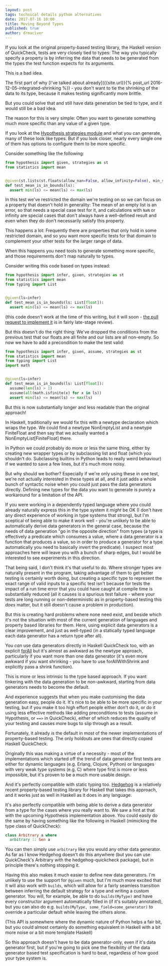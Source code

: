 ```yaml
---
layout: post
tags: technical details python alternatives
date: 2017-07-16 10:00
title: Moving Beyond Types
published: true
author: drmaciver
---
```


If you look at the original property-based testing library, the Haskell version of QuickCheck,
tests are very closely tied to types: The way you typically specify a property is by inferring
the data that needs to be generated from the types the test function expects for its arguments.

This is a bad idea.

<!--more-->

The first part of why
[I've talked about already]({{site.url}}{% post_url 2016-12-05-integrated-shrinking %}) -
you don't want to tie the shrinking of the data to its type, because it makes testing
significantly more brittle.

But you could solve that and still have data generation be tied to type, and it would still
be a bad idea.

The reason for this is very simple: Often you want to generate something much more specific
than any value of a given type.

If you look at the [Hypothesis strategies module](https://hypothesis.readthedocs.io/en/latest/data.html)
and what you can generate, many of these look like types. But if you look closer, nearly
every single one of them has options to configure them to be more specific.

Consider something like the following:

```python
from hypothesis import given, strategies as st
from statistics import mean


@given(st.lists(st.floats(allow_nan=False, allow_infinity=False), min_size=1))
def test_mean_is_in_bounds(ls):
  assert min(ls) <= mean(ls) <= max(ls)
```

In this test we've restricted the domain we're testing on so we can focus on a property
that doesn't hold in generality:  The mean of an empty list is an
error, so that needs a special case test for it, and calculations with `NaN` or infinity
are special cases that don't always have a well-defined result and even when they do
don't necessarily satisfy this property.

This happens a lot: Frequently there are properties that only hold in some restricted
domain, and so you want more specific tests for that domain to complement your other
tests for the larger range of data.

When this happens you need tools to generate something more specific, and those requirements
don't map naturally to types.

Consider writing this code based on types instead:

```python
from hypothesis import infer, given, strategies as st
from statistics import mean
from typing import List


@given(ls=infer)
def test_mean_is_in_bounds(ls: List[float]):
  assert min(ls) <= mean(ls) <= max(ls)
```

(this code doesn't work at the time of this writing, but it will soon -
[the pull request to implement it](https://github.com/HypothesisWorks/hypothesis-python/pull/643)
is in fairly late-stage review).

But this doesn't do the right thing: We've dropped the conditions from the
previous test that our floats are all finite and our lists are all non-empty. So now
we have to add a precondition to make the test valid:

```python
from hypothesis import infer, given, assume, strategies as st
from statistics import mean
from typing import List
import math


@given(ls=infer)
def test_mean_is_in_bounds(ls: List[float]):
  assume(len(ls) > 1)
  assume(all(math.isfinite(x) for x in ls))
  assert min(ls) <= mean(ls) <= max(ls)
```

But this is now substantially longer and less readable than the original approach!

In Haskell, traditionally we would fix this with a newtype declaration which wraps the type.
We could find a newtype NonEmptyList and a newtype FiniteFloat and then say that we actually
wanted a NonEmptyList[FiniteFloat] there.

In Python we could probably do more or less the same thing, either by creating new wrapper
types or by subclassing list and float (which you shouldn't do. Subclassing builtins in Python
leads to really weird behaviour) if we wanted to save a few lines, but it's much more noisy.

But why should we bother? Especially if we're only using these in one test, we're not actually
interested in these types at all, and it just adds a whole bunch of syntactic noise when you
could just pass the data generators directly. Defining new types for the data you want to generate
is purely a workaround for a limitation of the API.

If you were working in a dependently typed language where you could already naturally express
this in the type system it *might* be OK (I don't have any direct experience of working in
type systems that strong), but I'm sceptical of being able to make it work well - you're unlikely
to be able to automatically derive data generators in the general case, because the needs of
data generation "go in the opposite direction" from types (a type is effectively a predicate which
consumes a value, where a data generator is a function that produces a value, so in order to produce
a generator for a type automatically you need to basically invert the predicate). I suspect most
approaches here  will leave you with a bunch of sharp edges, but I would be interested to see
experiments in this direction.

That being said, I don't think it's that useful to do. Where stronger types are naturally
present in the program, taking advantage of them to get better testing is certainly worth
doing, but creating a specific type to represent the exact range of valid inputs to a
specific test isn't because for tests the impact of a run time error that you could have caught at
compile time is substantially reduced (all it causes is a spurious test failure - where your
tests are long running or non-deterministic as in property-based testing this *does* matter,
but it still doesn't cause a problem in production).

But this is creating hard problems where none need exist, and beside which it's not the situation
with most of the current generation of languages and property based libraries for them.
Here, using explicit data generators is a clear improvement, and just as well-typed
(in a statically typed language each data generator has a return type after all).

You *can* use data generators directly in Haskell QuickCheck too, with an explicit
[forAll](https://hackage.haskell.org/package/QuickCheck-2.10.0.1/docs/Test-QuickCheck-Property.html#v:forAll)
but it's almost as awkward as the newtype approach, particularly if you want more than one
data generator (it's even more awkward if you want shrinking - you have to use forAllWithShrink and
explicitly pass a shrink function).

This is more or less intrinsic to the type based approach. If you want tinkering with the 
data generation to be non-awkward, starting from data generators needs to become the default.

And experience suggests that when you make customising the data generation easy, people do
it. It's nice to be able to be more specific in your testing, but if you make it too high
effort people either don't do it, or do it using less effective methods like adding
preconditions to tests (assume in Hypothesis, or `==>` in QuickCheck), either of which reduces
the quality of your testing and causes more bugs to slip through as a result.

Fortunately, it already *is* the default in most of the newer implementations of
property-based testing. The only holdouts are ones that directly copied Haskell QuickCheck. 

Originally this was making a virtue of a necessity - most of the implementations
which started off the trend of data generator first tests are either for dynamic languages
(e.g. Erlang, Clojure, Python) or languages with very weak type systems (e.g. C) where
type first is more or less impossible, but it's proven to be a much more usable design.

And it's perfectly compatible with static typing too. [Hedgehog](https://hackage.haskell.org/package/hedgehog)
is a relatively recent property-based testing library for Haskell that takes this approach,
and it works just as well in Haskell as it does in any language.

It's also perfectly compatible with being able to derive a data generator from a type
for the cases where you really want to. We saw a hint at that with the upcoming
Hypothesis implementation above. You could easily do the same by having something
like the following in Haskell (mimicking the type class of QuickCheck):

```haskell
class Arbitrary a where
  arbitrary :: Gen a
```

You can then simply use `arbitrary` like you would any other data generator. As far as I know
Hedgehog doesn't do this anywhere (but you can use QuickCheck's Arbitrary with
the hedgehog-quickcheck package), but in principle there's nothing stopping it.

Having this also makes it much easier to define new data generators. I'm unlikely to use the
support for `@given` much, but I'm much more excited that it will also
work with `builds`, which will allow for a fairly seamless transition between
inferring the default strategy for a type and writing a custom generator. You
will, for example, be able to do `builds(MyType)` and have every constructor
argument automatically filled in (if it's suitably annotated), but you can
also do e.g. `builds(MyType, some_field=some_generator)` to override a particular
default while leaving the others alone.

(This API is somewhere where the dynamic nature of Python helps a fair bit, but you
could almost certainly do something equivalent in Haskell with a bit more noise
or a bit more template Haskell)

So this approach doesn't have to be data generator-only, even if it's data generator first,
but if you're going to pick one the flexibility of the data generator based test specification
is hard to beat, regardless of how good your type system is.
